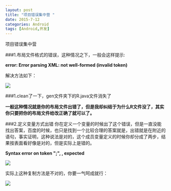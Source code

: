 ```yaml
---
layout: post
title: "项目错误集中营 "
date: 2015-7-12
categories: Android
tags: [Android,开发]
---
```

项目错误集中营

<!-- more -->
###1.布局文件格式的错误，这种情况之下，一般会这样提示:

**error: Error parsing XML: not well-formed (invalid token)**

解决方法如下：

![](http://img-storage.qiniudn.com/15-7-14/70177023.jpg)


###1.clean了一下，gen文件夹下的R.java文件消失了

**一般这种情况就是你的布局文件出错了，但是我却纠结于为什么R文件没了，其实你只要把你的布局文件给改正确了就可以了。**

###2.定义变量方式出错
你在定义一个变量的时候出了这个错误，但是一直没能找出答案，百度的时候，也只是找到一个比较合理的答案就是，出错就是在附近的语句，事实证明，这种说法是对的，这个成员变量定义的时候你却分成了两步，结果按表面看好像是对的，但是实际上是错的。

**Syntax error on token ";", , expected**

![](http://img-storage.qiniudn.com/15-7-14/60746698.jpg)


实际上这种复制方法是不对的，你要一气呵成就行：

![](http://img-storage.qiniudn.com/15-7-14/74882615.jpg)


